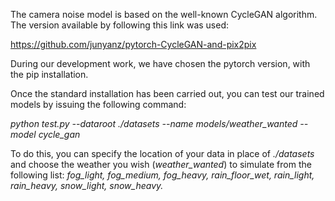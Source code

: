 The camera noise model is based on the well-known CycleGAN algorithm. The version available by following this link was used: 

https://github.com/junyanz/pytorch-CycleGAN-and-pix2pix

During our development work, we have chosen the pytorch version, with the pip installation. 


Once the standard installation has been carried out, you can test our trained models by issuing the following command:

*python test.py --dataroot ./datasets --name models/weather_wanted --model cycle_gan*

To do this, you can specify the location of your data in place of *./datasets*
 and choose the weather you wish (*weather_wanted*) to simulate from the following list: *fog_light, fog_medium, fog_heavy, rain_floor_wet, rain_light, rain_heavy, snow_light, snow_heavy.*




